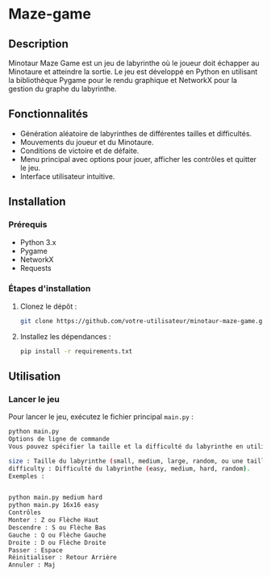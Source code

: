 # Maze-game

## Description

Minotaur Maze Game est un jeu de labyrinthe où le joueur doit échapper au Minotaure et atteindre la sortie. Le jeu est développé en Python en utilisant la bibliothèque Pygame pour le rendu graphique et NetworkX pour la gestion du graphe du labyrinthe.

## Fonctionnalités

- Génération aléatoire de labyrinthes de différentes tailles et difficultés.
- Mouvements du joueur et du Minotaure.
- Conditions de victoire et de défaite.
- Menu principal avec options pour jouer, afficher les contrôles et quitter le jeu.
- Interface utilisateur intuitive.

## Installation

### Prérequis

- Python 3.x
- Pygame
- NetworkX
- Requests

### Étapes d'installation

1. Clonez le dépôt :

    ```sh
    git clone https://github.com/votre-utilisateur/minotaur-maze-game.git
    ```

2. Installez les dépendances :

    ```sh
    pip install -r requirements.txt
    ```

## Utilisation

### Lancer le jeu

Pour lancer le jeu, exécutez le fichier principal `main.py` :

```sh
python main.py
Options de ligne de commande
Vous pouvez spécifier la taille et la difficulté du labyrinthe en utilisant des arguments de ligne de commande :

size : Taille du labyrinthe (small, medium, large, random, ou une taille spécifique comme 8x8).
difficulty : Difficulté du labyrinthe (easy, medium, hard, random).
Exemples :


python main.py medium hard
python main.py 16x16 easy
Contrôles
Monter : Z ou Flèche Haut
Descendre : S ou Flèche Bas
Gauche : Q ou Flèche Gauche
Droite : D ou Flèche Droite
Passer : Espace
Réinitialiser : Retour Arrière
Annuler : Maj
